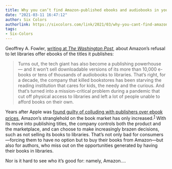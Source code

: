```yaml
---
title: Why you can’t find Amazon-published ebooks and audiobooks in your library ↦
date: "2021-03-11 16:47:12"
author: Six Colors
authorlink: https://sixcolors.com/link/2021/03/why-you-cant-find-amazon-published-ebooks-and-audiobooks-in-your-library/
tags:
- Six-Colors
---
```

<p>Geoffrey A. Fowler, <a href="https://www.washingtonpost.com/technology/2021/03/10/amazon-library-ebook-monopoly/">writing at <em>The Washington Post</em></a>, about Amazon’s refusal to let libraries offer ebooks of the titles it publishes:</p>
<blockquote><p>
  Turns out, the tech giant has also become a publishing powerhouse — and it won’t sell downloadable versions of its more than 10,000 e-books or tens of thousands of audiobooks to libraries. That’s right, for a decade, the company that killed bookstores has been starving the reading institution that cares for kids, the needy and the curious. And that’s turned into a mission-critical problem during a pandemic that cut off physical access to libraries and left a lot of people unable to afford books on their own.
</p></blockquote>
<p>Years after Apple was <a href="https://en.wikipedia.org/wiki/United_States_v._Apple_Inc.">found guilty of colluding with publishers over ebook prices</a>, Amazon’s stranglehold on the book market has only increased.<sup id="fnref-19083-antitrust"><a href="#fn-19083-antitrust" class="jetpack-footnote">1</a></sup> With its move into publishing titles, the company controls both the product and the marketplace, and can choose to make increasingly brazen decisions, such as not selling its books to libraries. That’s not only bad for consumers—forcing them to have no option but to buy their books from Amazon—but also for authors, who miss out on the opportunities generated by having their books in libraries.</p>
<p>Nor is it hard to see who it’s good for: namely, Amazon.&#8230;</p>
